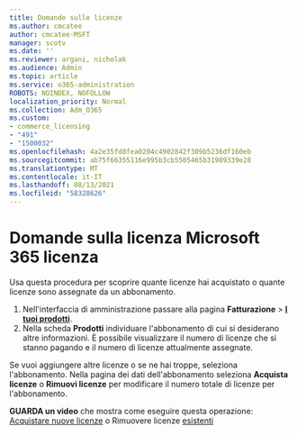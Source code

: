 ```yaml
---
title: Domande sulle licenze
ms.author: cmcatee
author: cmcatee-MSFT
manager: scotv
ms.date: ''
ms.reviewer: argani, nicholak
ms.audience: Admin
ms.topic: article
ms.service: o365-administration
ROBOTS: NOINDEX, NOFOLLOW
localization_priority: Normal
ms.collection: Adm_O365
ms.custom:
- commerce_licensing
- "491"
- "1500032"
ms.openlocfilehash: 4a2e35fd8fea0204c4902842f309b5236df160eb
ms.sourcegitcommit: ab75f66355116e995b3cb5505465b31989339e28
ms.translationtype: MT
ms.contentlocale: it-IT
ms.lasthandoff: 08/13/2021
ms.locfileid: "58328626"
---
```

# <a name="questions-about-your-microsoft-365-license"></a>Domande sulla licenza Microsoft 365 licenza

Usa questa procedura per scoprire quante licenze hai acquistato o quante licenze sono assegnate da un abbonamento.
  
1. Nell'interfaccia di amministrazione passare alla pagina **Fatturazione** \> **[I tuoi prodotti](https://go.microsoft.com/fwlink/p/?linkid=842054)**.
2. Nella scheda **Prodotti** individuare l'abbonamento di cui si desiderano altre informazioni. È possibile visualizzare il numero di licenze che si stanno pagando e il numero di licenze attualmente assegnate.

Se vuoi aggiungere altre licenze o se ne hai troppe, seleziona l'abbonamento. Nella pagina dei dati dell'abbonamento seleziona **Acquista licenze** o **Rimuovi licenze** per modificare il numero totale di licenze per l'abbonamento.

**GUARDA un video** che mostra come eseguire questa operazione: [Acquistare nuove licenze](https://go.microsoft.com/fwlink/p/?linkid=2154857) o Rimuovere licenze [esistenti](https://go.microsoft.com/fwlink/p/?linkid=2154938)